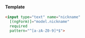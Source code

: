 #### Template
```html
<input type="text" name="nickname"
  [(ngForm)]="model.nickname"
  required
  pattern="^[a-zA-Z0-9]*$">
```